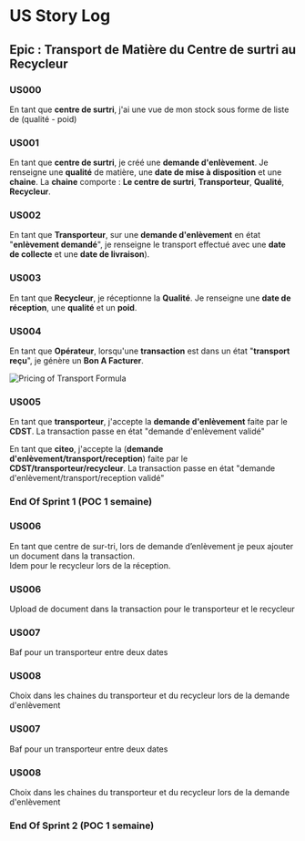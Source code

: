
# US Story Log

## Epic : Transport de Matière du Centre de surtri au Recycleur

### US000
En tant que **centre de surtri**, j'ai une vue de mon stock sous forme de liste de (qualité - poid)

### US001
En tant que **centre de surtri**, je créé une **demande d'enlèvement**. Je renseigne une **qualité** de matière, une **date de mise à disposition** et une **chaine**.
La **chaine** comporte : **Le centre de surtri**, **Transporteur**, **Qualité**, **Recycleur**.

### US002
En tant que **Transporteur**, sur une **demande d'enlèvement** en état "**enlèvement demandé**", 
je renseigne le transport effectué avec une **date de collecte** et une **date de livraison**).

### US003
En tant que **Recycleur**, je réceptionne la **Qualité**. Je renseigne une **date de réception**, une **qualité** et un **poid**.

### US004
En tant que **Opérateur**, lorsqu'une **transaction** est dans un état "**transport reçu**", je génère un **Bon A Facturer**.<p>
![Pricing of Transport Formula](/assets/images/TransportPricing.jpeg "Formula for Transport calculation")

### US005
En tant que **transporteur**, j'accepte la **demande d'enlèvement** faite par le **CDST**.
La transaction passe en état "demande d'enlèvement validé"

En tant que **citeo**, j'accepte la (**demande d'enlèvement/transport/reception**) faite par le **CDST/transporteur/recycleur**.
La transaction passe en état "demande d'enlèvement/transport/reception validé"
### End Of Sprint 1 (POC 1 semaine)

### US006
En tant que centre de sur-tri, lors de demande d’enlèvement je peux ajouter un document dans la transaction.  
Idem pour le recycleur lors de la réception.

### US006
Upload de document dans la transaction pour le transporteur et le recycleur

### US007
Baf pour un transporteur entre deux dates

### US008
Choix dans les chaines du transporteur et du recycleur lors de la demande d'enlèvement
### US007
Baf pour un transporteur entre deux dates

### US008
Choix dans les chaines du transporteur et du recycleur lors de la demande d'enlèvement
### End Of Sprint 2 (POC 1 semaine)
